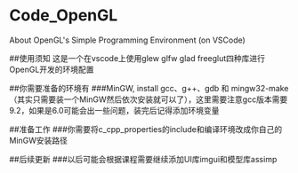 # Code_OpenGL
About OpenGL's Simple Programming Environment (on VSCode)

##使用须知
这是一个在vscode上使用glew glfw glad freeglut四种库进行OpenGL开发的环境配置

##你需要准备的环境有
###MinGW, install gcc、g++、gdb 和 mingw32-make（其实只需要装一个MinGW然后依次安装就可以了），这里需要注意gcc版本需要9.2，如果是6.0可能会出一些问题，装完后记得添加环境变量

##准备工作
###你需要将c_cpp_properties的include和编译环境改成你自己的MinGW安装路径

##后续更新
###以后可能会根据课程需要继续添加UI库imgui和模型库assimp